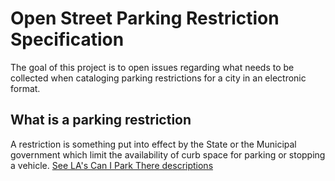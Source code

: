 # Open Street Parking Restriction Specification #
The goal of this project is to open issues regarding what needs to be collected when cataloging parking restrictions 
for a city in an electronic format.

## What is a parking restriction ##
A restriction is something put into effect by the State or the Municipal government which limit the availability of curb space for parking or stopping a vehicle.
[See LA's Can I Park There descriptions](http://ladot.lacity.org/what-we-do/parking/can-i-park-there)
